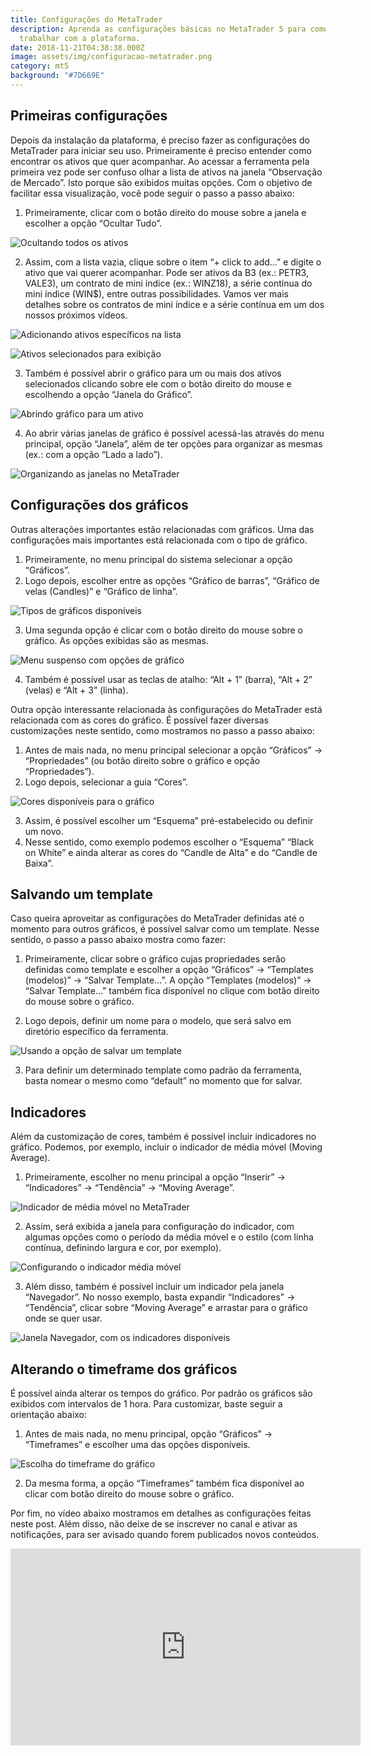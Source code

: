 ```yaml
---
title: Configurações do MetaTrader
description: Aprenda as configurações básicas no MetaTrader 5 para começar a
  trabalhar com a plataforma.
date: 2018-11-21T04:38:38.000Z
image: assets/img/configuracao-metatrader.png
category: mt5
background: "#7D669E"
---
```

## Primeiras configurações

Depois da instalação da plataforma, é preciso fazer as configurações do MetaTrader para iniciar seu uso. Primeiramente é preciso entender como encontrar os ativos que quer acompanhar. Ao acessar a ferramenta pela primeira vez pode ser confuso olhar a lista de ativos na janela “Observação de Mercado”. Isto porque são exibidos muitas opções. Com o objetivo de facilitar essa visualização, você pode seguir o passo a passo abaixo:

1. Primeiramente, clicar com o botão direito do mouse sobre a janela e escolher a opção “Ocultar Tudo”.

![Ocultando todos os ativos](assets/img/01-ocultar-ativos.png "Ocultar ativos")

2. Assim, com a lista vazia, clique sobre o item “+ click to add…” e digite o ativo que vai querer acompanhar. Pode ser ativos da B3 (ex.: PETR3, VALE3), um contrato de mini índice (ex.: WINZ18), a série contínua do mini índice (WIN$), entre outras possibilidades. Vamos ver mais detalhes sobre os contratos de mini índice e a série contínua em um dos nossos próximos vídeos.

![Adicionando ativos específicos na lista](assets/img/02-click-to-add.png "Possibilidade de adicionar ativos na lista")

![Ativos selecionados para exibição](assets/img/03-ativos-selecionados.png "Lista de ativos selecionados")

3. Também é possível abrir o gráfico para um ou mais dos ativos selecionados clicando sobre ele com o botão direito do mouse e escolhendo a opção “Janela do Gráfico”.

![Abrindo gráfico para um ativo](assets/img/04-janela-do-grafico.png "Opção Janela do Gráfico")

4. Ao abrir várias janelas de gráfico é possível acessá-las através do menu principal, opção “Janela”, além de ter opções para organizar as mesmas (ex.: com a opção “Lado a lado”).

![Organizando as janelas no MetaTrader](assets/img/05-organizacao-janela.png "Opções para organização de janelas")

## Configurações dos gráficos

Outras alterações importantes estão relacionadas com gráficos. Uma das configurações mais importantes está relacionada com o tipo de gráfico.

1. Primeiramente, no menu principal do sistema selecionar a opção “Gráficos”.
2. Logo depois, escolher entre as opções “Gráfico de barras”, “Gráfico de velas (Candles)” e “Gráfico de linha”.

![Tipos de gráficos disponíveis](assets/img/06-menu-grafico.png "Opções de tipos de gráfico")

3. Uma segunda opção é clicar com o botão direito do mouse sobre o gráfico. As opções exibidas são as mesmas.

![Menu suspenso com opções de gráfico](assets/img/07-tipos-grafico.png "Opções de gráfico no menu do botão direito do mouse")

4. Também é possível usar as teclas de atalho: “Alt + 1” (barra), “Alt + 2” (velas) e “Alt + 3” (linha).

Outra opção interessante relacionada às configurações do MetaTrader está relacionada com as cores do gráfico. É possível fazer diversas customizações neste sentido, como mostramos no passo a passo abaixo:

1. Antes de mais nada, no menu principal selecionar a opção “Gráficos” -> “Propriedades” (ou botão direito sobre o gráfico e opção “Propriedades”).
2. Logo depois, selecionar a guia “Cores”.

![Cores disponíveis para o gráfico](assets/img/08-propriedades-cores.png "Opções de cores nas propriedades do gráfico")

3. Assim, é possível escolher um “Esquema” pré-estabelecido ou definir um novo.
4. Nesse sentido, como exemplo podemos escolher o “Esquema” “Black on White” e ainda alterar as cores do “Candle de Alta” e do “Candle de Baixa”.

## Salvando um template

Caso queira aproveitar as configurações do MetaTrader definidas até o momento para outros gráficos, é possível salvar como um template. Nesse sentido, o passo a passo abaixo mostra como fazer:

1. Primeiramente, clicar sobre o gráfico cujas propriedades serão definidas como template e escolher a opção “Gráficos” -> “Templates (modelos)” -> “Salvar Template…”. A opção “Templates (modelos)” -> “Salvar Template…” também fica disponível no clique com botão direito do mouse sobre o gráfico.

2. Logo depois, definir um nome para o modelo, que será salvo em diretório específico da ferramenta.

![Usando a opção de salvar um template](assets/img/09-salvar-template.png "Salvando um template")

3. Para definir um determinado template como padrão da ferramenta, basta nomear o mesmo como “default” no momento que for salvar.

## Indicadores

Além da customização de cores, também é possível incluir indicadores no gráfico. Podemos, por exemplo, incluir o indicador de média móvel (Moving Average).

1. Primeiramente, escolher no menu principal a opção “Inserir” -> “Indicadores” -> “Tendência” -> “Moving Average”.

![Indicador de média móvel no MetaTrader](assets/img/10-indicador-media-movel.png "Opção para incluir indicador de média móvel")

2. Assim, será exibida a janela para configuração do indicador, com algumas opções como o período da média móvel e o estilo (com linha contínua, definindo largura e cor, por exemplo).

![Configurando o indicador média móvel](assets/img/11-config-media-movel.png "Janela de configuração de média móvel")

3. Além disso, também é possível incluir um indicador pela janela “Navegador”. No nosso exemplo, basta expandir “Indicadores” -> “Tendência”, clicar sobre “Moving Average” e arrastar para o gráfico onde se quer usar.

![Janela Navegador, com os indicadores disponíveis](assets/img/12-navegador-indicadores.png "Indicadores na janela Navegador")

## Alterando o timeframe dos gráficos

É possível ainda alterar os tempos do gráfico. Por padrão os gráficos são exibidos com intervalos de 1 hora. Para customizar, baste seguir a orientação abaixo:

1. Antes de mais nada, no menu principal, opção “Gráficos” -> “Timeframes” e escolher uma das opções disponíveis.

![Escolha do timeframe do gráfico](assets/img/13-timeframe.png "Opções relacionadas ao timeframe do gráfico")

2. Da mesma forma, a opção “Timeframes” também fica disponível ao clicar com botão direito do mouse sobre o gráfico.

Por fim, no vídeo abaixo mostramos em detalhes as configurações feitas neste post. Além disso, não deixe de se inscrever no canal e ativar as notificações, para ser avisado quando forem publicados novos conteúdos.

<iframe width="560" height="315" src="https://www.youtube.com/embed/l6LwUixHCwo" frameborder="0" allow="accelerometer; autoplay; encrypted-media; gyroscope; picture-in-picture" allowfullscreen></iframe>
